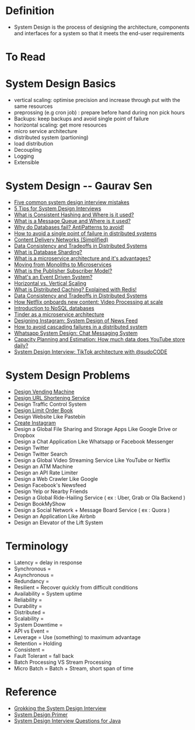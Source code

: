 # Definition
* System Design is the process of designing the architecture, components and interfaces for a system so that it meets the end-user requirements

# To Read
 

# System Design Basics
* vertical scaling: optimise precision and increase through put with the same resources 
* preprossing (e.g cron job) : prepare before hand during non pick hours 
* Backups: keep backups and avoid single point of failure 
* horizontal scaling: get more resources 
* micro service architecture 
* distributed system (partioning)
* load distribution 
* Decoupling 
* Logging 
* Extensible
# System Design -- Gaurav Sen
* [Five common system design interview mistakes](https://www.youtube.com/watch?v=z_YuqLmGZuo&list=RDCMUCRPMAqdtSgd0Ipeef7iFsKw&index=18)
* [5 Tips for System Design Interviews](https://www.youtube.com/watch?v=CtmBGH8MkX4&list=RDCMUCRPMAqdtSgd0Ipeef7iFsKw&index=15)
* [What is Consistent Hashing and Where is it used?](https://www.youtube.com/watch?v=zaRkONvyGr8&t=326s)
* [What is a Message Queue and Where is it used?](https://www.youtube.com/watch?v=oUJbuFMyBDk)
* [Why do Databases fail? AntiPatterns to avoid!](https://www.youtube.com/watch?v=9T-gNZ5bGCw)
* [How to avoid a single point of failure in distributed systems](https://www.youtube.com/watch?v=-BOysyYErLY)
* [Content Delivery Networks (Simplified)](https://www.youtube.com/watch?v=8zX0rue2Hic)
* [Data Consistency and Tradeoffs in Distributed Systems](https://www.youtube.com/watch?v=m4q7VkgDWrM)
* [What is Database Sharding?](https://www.youtube.com/watch?v=5faMjKuB9bc)
* [What is a microservice architecture and it's advantages?](https://www.youtube.com/watch?v=qYhRvH9tJKw)
* [Moving from Monoliths to Microservices](https://www.youtube.com/watch?v=rckfN7xFig0&list=RDCMUCRPMAqdtSgd0Ipeef7iFsKw&index=6)
* [What is the Publisher Subscriber Model?](https://www.youtube.com/watch?v=FMhbR_kQeHw&list=RDCMUCRPMAqdtSgd0Ipeef7iFsKw&index=8)
* [What's an Event Driven System?](https://www.youtube.com/watch?v=rJHTK2TfZ1I&list=RDCMUCRPMAqdtSgd0Ipeef7iFsKw&index=9)
* [Horizontal vs. Vertical Scaling](https://www.youtube.com/watch?v=xpDnVSmNFX0&list=PLMCXHnjXnTnvo6alSjVkgxV-VH6EPyvoX)
* [What is Distributed Caching? Explained with Redis!](https://www.youtube.com/watch?v=U3RkDLtS7uY&list=RDCMUCRPMAqdtSgd0Ipeef7iFsKw&index=11)
* [Data Consistency and Tradeoffs in Distributed Systems](https://www.youtube.com/watch?v=m4q7VkgDWrM&list=RDCMUCRPMAqdtSgd0Ipeef7iFsKw&index=13)
* [How Netflix onboards new content: Video Processing at scale](https://www.youtube.com/watch?v=x9Hrn0oNmJM&list=RDCMUCRPMAqdtSgd0Ipeef7iFsKw&index=14)
* [Introduction to NoSQL databases](https://www.youtube.com/watch?v=xQnIN9bW0og&list=RDCMUCRPMAqdtSgd0Ipeef7iFsKw&index=16)
* [Tinder as a microservice architecture](https://www.youtube.com/watch?v=tndzLznxq40&list=RDCMUCRPMAqdtSgd0Ipeef7iFsKw&index=17)
* [Designing Instagram: System Design of News Feed](https://www.youtube.com/watch?v=QmX2NPkJTKg&list=RDCMUCRPMAqdtSgd0Ipeef7iFsKw&index=19)
* [How to avoid cascading failures in a distributed system](https://www.youtube.com/watch?v=xrizarXJgC8&list=RDCMUCRPMAqdtSgd0Ipeef7iFsKw&index=20)
* [Whatsapp System Design: Chat Messaging System](https://www.youtube.com/watch?v=vvhC64hQZMk&list=RDCMUCRPMAqdtSgd0Ipeef7iFsKw&index=21)
* [Capacity Planning and Estimation: How much data does YouTube store daily?](https://www.youtube.com/watch?v=0myM0k1mjZw&list=RDCMUCRPMAqdtSgd0Ipeef7iFsKw&index=23)
* [System Design Interview: TikTok architecture with @sudoCODE](https://www.youtube.com/watch?v=07BVxmVFDGY&list=RDCMUCRPMAqdtSgd0Ipeef7iFsKw&index=24)


# System Design Problems
* [Design Vending Machine](https://javarevisited.blogspot.com/2016/06/design-vending-machine-in-java.html#axzz4sZVwtCgs)
* [Design URL Shortening Service](https://www.educative.io/courses/grokking-the-system-design-interview/m2ygV4E81AR?affiliate_id=5073518643380224)
* Design Traffic Control System
* [Design Limit Order Book](https://javarevisited.blogspot.com/2017/03/2-practical-data-structure-algorithm-interview-questions-java.html#axzz7DiOF6kdu)
* Design Website Like Pastebin
* [Create Instagram](https://www.educative.io/courses/grokking-the-system-design-interview/m2yDVZnQ8lG?affiliate_id=5073518643380224)
* Design a Global File Sharing and Storage Apps Like Google Drive or Dropbox
* Design a Chat Application Like Whatsapp or Facebook Messenger
* Design Twitter
* Design Twitter Search
* Design a Global Video Streaming Service Like YouTube or Netflix
* Design an ATM Machine
* Design an API Rate Limiter
* Design a Web Crawler Like Google
* Design Facebook's Newsfeed
* Design Yelp or Nearby Friends
* Design a Global Ride-Hailing Service ( ex : Uber, Grab or Ola Backend )
* Design BookMyShow
* Design a Social Network + Message Board Service ( ex : Quora ) 
* Design an Application Like Airbnb
* Design an Elevator of the Lift System
# Terminology
* Latency = delay in response 
* Synchronous  = 
* Asynchronous  = 
* Redundancy  = 
* Resilient  = Recover quickly from difficult conditions
* Availability = System uptime  
* Reliability  = 
* Durability  = 
* Distributed = 
* Scalability  = 
* System Downtime = 
* API vs Event = 
* Leverage  = Use (something) to maximum advantage
* Retention = Holding
* Consistent =  
* Fault Tolerant = fall back
* Batch Processing VS Stream Processing 
* Micro Batch = Batch + Stream, short span of time 
# Reference
* [Grokking the System Design Interview](https://www.educative.io/courses/grokking-the-system-design-interview?affiliate_id=5073518643380224)
* [System Design Primer](https://github.com/donnemartin/system-design-primer/blob/master/README.md)
* [System Design Interview Questions for Java](https://dzone.com/articles/top-20-system-design-interview-questions-for-java)

